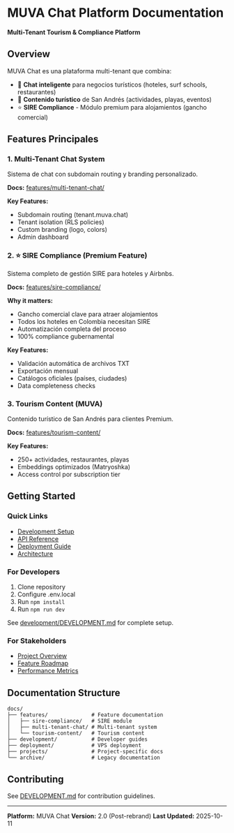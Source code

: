 # MUVA Chat Platform Documentation

**Multi-Tenant Tourism & Compliance Platform**

## Overview

MUVA Chat es una plataforma multi-tenant que combina:
- 🏨 **Chat inteligente** para negocios turísticos (hoteles, surf schools, restaurantes)
- 🌴 **Contenido turístico** de San Andrés (actividades, playas, eventos)
- ⭐ **SIRE Compliance** - Módulo premium para alojamientos (gancho comercial)

## Features Principales

### 1. Multi-Tenant Chat System
Sistema de chat con subdomain routing y branding personalizado.

**Docs:** [features/multi-tenant-chat/](features/multi-tenant-chat/)

**Key Features:**
- Subdomain routing (tenant.muva.chat)
- Tenant isolation (RLS policies)
- Custom branding (logo, colors)
- Admin dashboard

### 2. ⭐ SIRE Compliance (Premium Feature)
Sistema completo de gestión SIRE para hoteles y Airbnbs.

**Docs:** [features/sire-compliance/](features/sire-compliance/)

**Why it matters:**
- Gancho comercial clave para atraer alojamientos
- Todos los hoteles en Colombia necesitan SIRE
- Automatización completa del proceso
- 100% compliance gubernamental

**Key Features:**
- Validación automática de archivos TXT
- Exportación mensual
- Catálogos oficiales (países, ciudades)
- Data completeness checks

### 3. Tourism Content (MUVA)
Contenido turístico de San Andrés para clientes Premium.

**Docs:** [features/tourism-content/](features/tourism-content/)

**Key Features:**
- 250+ actividades, restaurantes, playas
- Embeddings optimizados (Matryoshka)
- Access control por subscription tier

## Getting Started

### Quick Links
- [Development Setup](development/DEVELOPMENT.md)
- [API Reference](development/API_REFERENCE.md)
- [Deployment Guide](deployment/VPS_SETUP.md)
- [Architecture](ARCHITECTURE.md)

### For Developers
1. Clone repository
2. Configure .env.local
3. Run `npm install`
4. Run `npm run dev`

See [development/DEVELOPMENT.md](development/DEVELOPMENT.md) for complete setup.

### For Stakeholders
- [Project Overview](../README.md)
- [Feature Roadmap](projects/)
- [Performance Metrics](optimization/)

## Documentation Structure

```
docs/
├── features/              # Feature documentation
│   ├── sire-compliance/   # SIRE module
│   ├── multi-tenant-chat/ # Multi-tenant system
│   └── tourism-content/   # Tourism content
├── development/           # Developer guides
├── deployment/            # VPS deployment
├── projects/              # Project-specific docs
└── archive/               # Legacy documentation
```

## Contributing

See [DEVELOPMENT.md](development/DEVELOPMENT.md) for contribution guidelines.

---

**Platform:** MUVA Chat
**Version:** 2.0 (Post-rebrand)
**Last Updated:** 2025-10-11
